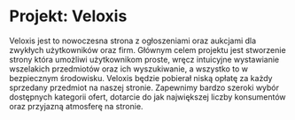 # Projekt: Veloxis
Veloxis jest to nowoczesna strona z ogłoszeniami oraz aukcjami dla zwykłych
użytkowników oraz firm. Głównym celem projektu jest stworzenie strony która
umożliwi użytkownikom proste, wręcz intuicyjne wystawianie wszelakich
przedmiotów oraz ich wyszukiwanie, a wszystko to w bezpiecznym środowisku.
Veloxis będzie pobierał niską opłatę za każdy sprzedany przedmiot na naszej
stronie. Zapewnimy bardzo szeroki wybór dostępnych kategorii ofert, dotarcie
do jak największej liczby konsumentów oraz przyjazną atmosferę na stronie.
